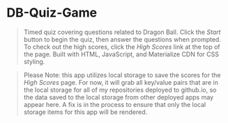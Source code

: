 # DB-Quiz-Game

> Timed quiz covering questions related to Dragon Ball.  Click the *Start* button to begin the quiz, then answer the questions when prompted.  To check out the high scores, click the *High Scores* link at the top of the page.  Built with HTML, JavaScript, and Materialize CDN for CSS styling.

> Please Note: this app utilizes local storage to save the scores for the *High Scores* page.  For now, it will grab all key/value pairs that are in the local storage for all of my repositories deployed to github.io, so the data saved to the local storage from other deployed apps may appear here.  A fix is in the process to ensure that only the local storage items for this app will be rendered.